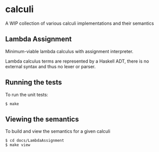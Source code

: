 # calculi

A WIP collection of various calculi implementations and their semantics


## Lambda Assignment

Minimum-viable lambda calculus with assignment interpreter.

Lambda calculus terms are represented by a Haskell ADT,
there is no external syntax and thus no lexer or parser.


## Running the tests

To run the unit tests:

    $ make


## Viewing the semantics

To build and view the semantics for a given calculi

    $ cd docs/LambdaAssignment
    $ make view

